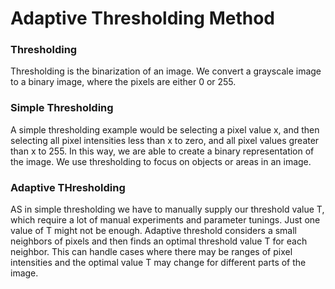 # Adaptive Thresholding Method

### Thresholding
Thresholding is the binarization of an image. We convert a grayscale image to a binary image, where the pixels are either 0 or 255. 

### Simple Thresholding
A simple thresholding example would be selecting a pixel value x, and then selecting all pixel intensities less than x to zero, and all pixel values greater than x to 255. In this way, we are able to create a binary representation of the image. We use thresholding to focus on objects or areas in an image. 

### Adaptive THresholding
AS in simple thresholding we have to manually supply our threshold value T, which require a lot of manual experiments and parameter tunings. Just one value of T might not be enough. Adaptive threshold considers a small neighbors of pixels and then finds an optimal threshold value T for each neighbor. This can handle cases where there may be ranges of pixel intensities and the optimal value T may change for different parts of the image.



